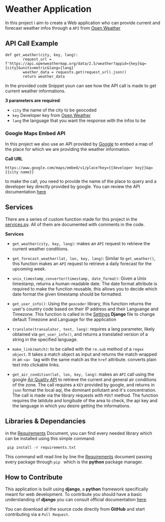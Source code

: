 # Weather Application
In this project i aim to create a Web application who can provide current and forecast weather infos through a `API` from [Open Weather](https://openweathermap.org/)

## API Call Example
```
def get_weather(city, key, lang):
        request_url = f'https://api.openweathermap.org/data/2.5/weather?appid={key}&q={city}&units=metric&lang={lang}'
        weather_data = requests.get(request_url).json()
        return weather_data

```
In the provided code Snippet youn can see how the API call is made to get current weather informations. 

**3 parameters are required**:
* `city` the name of the city to be geocoded 
* `key` Developer key from [Open Weather](https://openweathermap.org/)
* `lang` the language that you want the response with the infos to be

### Google Maps Embed API

In this project we also use an API provided by [Google](https://developers.google.com/maps/documentation/embed/get-started) to embed a map of the place for which we are providing the weather information.

**Call URL**
```
https://www.google.com/maps/embed/v1/place?key={{developer key}}&q={{city name}}
```

to make the call, you need to provide the name of the place to query and a developer key directly provided by google. You can review the API documentation [here](https://developers.google.com/maps/documentation/embed/get-started)

## Services

There are a series of custom function made for this project in the [services.py](/main/main/services.py).
All of them are documented with comments in the code.

**Services**

* `get_weather(city, key, lang)`: makes an `API` request to retrieve the current weather conditions.

* `get_forecast_weather(lat, lon, key, lang)`: Similar to `get_weather()`, this function makes an `API` request to retrieve a daily forecast for the upcoming week.

* `unix_timestamp_converter(timestamp, date_format)`: Given a Unix timestamp, returns a human-readable date. The date format attribute is required to make the function reusable, this allows you to decide which date format the given timestamp should be formatted. 

* `get_user_info()`: Using the `geocoder` library, this function returns the user's country code based on their IP address and their Languange and Timezone. This function is called in the [Settings](main/main/settings.py) **Django** file to change default Timezone and Language for the application

* `translate(transalator, text, lang)`: requires a lang parameter, likely obtained via `get_user_info()`, and returns a translated version of a string in the specified language.

* `make_link(match)`: to be called with the `re.sub` method of a `regex object`. It takes a match object as input and returns the match wrapped in an `<a> ` tag with the same match as the `href` attribute. converts plain text into clickable links.

* `get_air_condition(lat, lon, key, lang)`: makes an `API` call using the google [Air Quality API](https://developers.google.com/maps/documentation/air-quality/overview) to retrieve the current and general air conditions of the zone. The call requires a `KEY` provided by google, and returns in `json` format the local aqi, the dominant pollutant and it's concentration. The call is made via the library requests with `POST` method. The function requires the latidute and longitude of the area to check, the api key and the language in which you desire getting the informations.

## Libraries & Dependancies

in the [Requirements](requirements.txt) Document, you can find every needed library which can be installed using this simple command:
```
 pip install -r requirements.txt
```
This command will read line by line the [Requirements](requirements.txt) document
passing every package through `pip ` which is the **python** package manager.

## How to Contribute

This application is built using **django**, a **python** framework specifically meant for web development.
To contribute you should have a basic understanding of **django** you can consult official documentation [here](https://docs.djangoproject.com/en/5.0/contents/).

You can download all the source code directly from **GitHub** and start contributing via a `Pull Request`.
